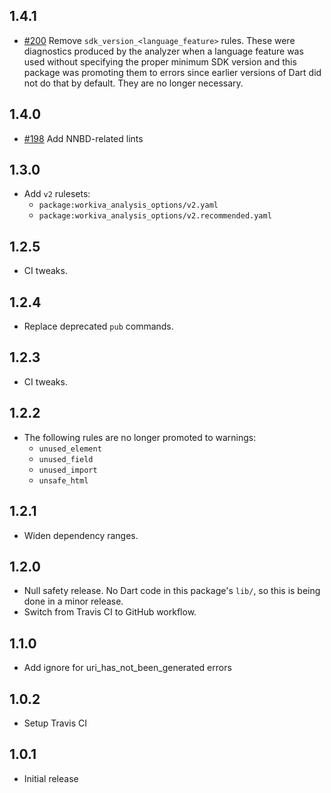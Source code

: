 ## 1.4.1

- [#200](https://github.com/Workiva/workiva_analysis_options/pull/200) Remove
`sdk_version_<language_feature>` rules. These were diagnostics produced by the
analyzer when a language feature was used without specifying the proper minimum
SDK version and this package was promoting them to errors since earlier versions
of Dart did not do that by default. They are no longer necessary.

## 1.4.0

- [#198](https://github.com/Workiva/workiva_analysis_options/pull/198) Add NNBD-related lints

## 1.3.0

- Add `v2` rulesets:
  - `package:workiva_analysis_options/v2.yaml`
  - `package:workiva_analysis_options/v2.recommended.yaml`

## 1.2.5

- CI tweaks.

## 1.2.4

- Replace deprecated `pub` commands.

## 1.2.3

- CI tweaks.

## 1.2.2

- The following rules are no longer promoted to warnings:
  - `unused_element`
  - `unused_field`
  - `unused_import`
  - `unsafe_html`

## 1.2.1

- Widen dependency ranges.

## 1.2.0

- Null safety release. No Dart code in this package's `lib/`, so this is being
done in a minor release.
- Switch from Travis CI to GitHub workflow.

## 1.1.0

- Add ignore for uri_has_not_been_generated errors

## 1.0.2

- Setup Travis CI

## 1.0.1

- Initial release
